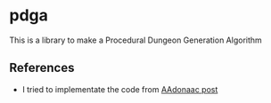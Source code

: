 # pdga

This is a library to make a Procedural Dungeon Generation Algorithm

## References

* I tried to implementate the code from [AAdonaac post](https://www.gamasutra.com/blogs/AAdonaac/20150903/252889/Procedural_Dungeon_Generation_Algorithm.php)
